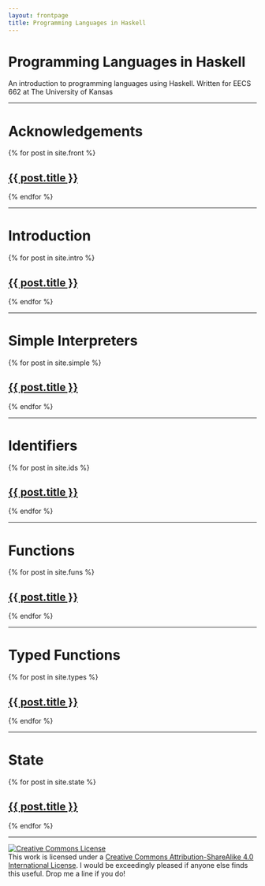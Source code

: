 ```yaml
---
layout: frontpage
title: Programming Languages in Haskell
---
```


# Programming Languages in Haskell

An introduction to programming languages using Haskell.  Written for EECS 662 at The University of Kansas

---

# Acknowledgements

{% for post in site.front %}
## <a href="{{ site.baseurl }}{{ post.url }}">{{ post.title }}</a>
{% endfor %}

---

# Introduction

{% for post in site.intro %}
## <a href="{{ site.baseurl }}{{ post.url }}">{{ post.title }}</a>
{% endfor %}

---

# Simple Interpreters

{% for post in site.simple %}
## <a href="{{ site.baseurl }}{{ post.url }}">{{ post.title }}</a>
{% endfor %}

---

# Identifiers

{% for post in site.ids %}
## <a href="{{ site.baseurl }}{{ post.url }}">{{ post.title }}</a>
{% endfor %}

---

# Functions

{% for post in site.funs %}
## <a href="{{ site.baseurl }}{{ post.url }}">{{ post.title }}</a>
{% endfor %}

---

# Typed Functions

{% for post in site.types %}
## <a href="{{ site.baseurl }}{{ post.url }}">{{ post.title }}</a>
{% endfor %}

---

# State

{% for post in site.state %}
## <a href="{{ site.baseurl }}{{ post.url }}">{{ post.title }}</a>
{% endfor %}

---

<a rel="license"
href="http://creativecommons.org/licenses/by-sa/4.0/"><img
alt="Creative Commons License" style="border-width:0"
src="https://i.creativecommons.org/l/by-sa/4.0/88x31.png" /></a><br
/>This work is licensed under a <a rel="license"
href="http://creativecommons.org/licenses/by-sa/4.0/">Creative Commons
Attribution-ShareAlike 4.0 International License</a>.  I would be
exceedingly pleased if anyone else finds this useful. Drop me a line
if you do!
